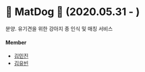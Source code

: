 # 🐶 MatDog 🐶 (2020.05.31 - )

분양. 유기견을 위한 강아지 종 인식 및 매칭 서비스



#### Member

- [김민진](https://github.com/kim003512)
- [김유빈](https://github.com/luwbe1)

